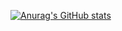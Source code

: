 [![Anurag's GitHub stats](https://github-readme-stats.vercel.app/api?username=kevinmingtarja)](https://github.com/anuraghazra/github-readme-stats)
